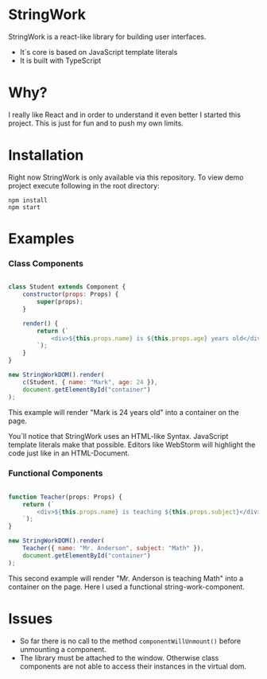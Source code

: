 # StringWork  

StringWork is a react-like library for building user interfaces.<br>

* It´s core is based on JavaScript template literals
* It is built with TypeScript

# Why?

I really like React and in order to understand it even better 
I started this project. This is just for fun and to push my own limits.

# Installation

Right now StringWork is only available via this repository.
To view demo project execute following in the root directory:

```shell
npm install
npm start
```

# Examples

### Class Components

```javascript

class Student extends Component {
    constructor(props: Props) {
        super(props);
    }

    render() {
        return (`
            <div>${this.props.name} is ${this.props.age} years old</div>
        `);
    }
}

new StringWorkDOM().render(
    c(Student, { name: "Mark", age: 24 }), 
    document.getElementById("container")
);

``` 
This example will render "Mark is 24 years old" into a container on the page.

You´ll  notice that StringWork uses an HTML-like Syntax. 
JavaScript template literals make that possible. Editors like WebStorm will highlight 
the code just like in an HTML-Document.

### Functional Components

```javascript

function Teacher(props: Props) {
    return (`
        <div>${this.props.name} is teaching ${this.props.subject}</div>
    `);
}

new StringWorkDOM().render(
    Teacher({ name: "Mr. Anderson", subject: "Math" }),
    document.getElementById("container")
);

``` 

This second example will render "Mr. Anderson is teaching Math" into a container on the page.
Here I used a functional string-work-component.

# Issues 

* So far there is no call to the method `componentWillUnmount()` 
  before unmounting a component.
* The library must be attached to the window. Otherwise class components 
are not able to access their instances in the virtual dom. 
  


  


  






  

